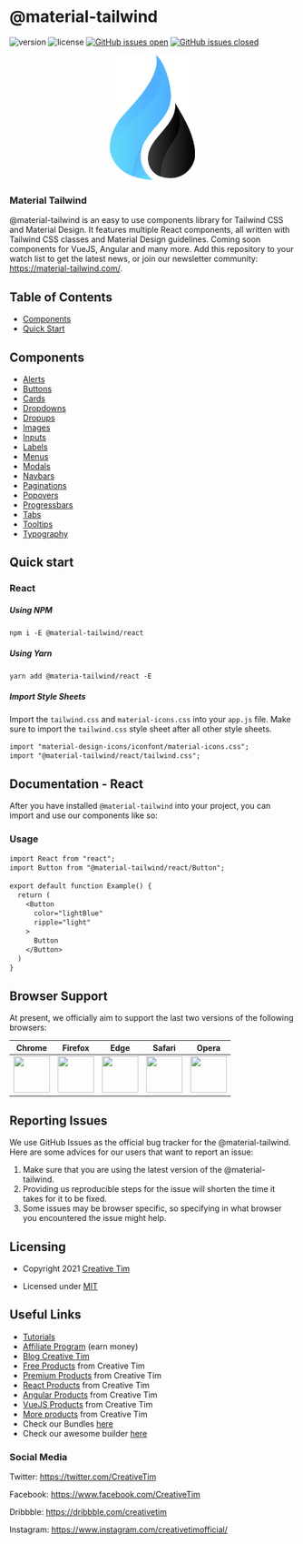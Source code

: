 # @material-tailwind

![version](https://img.shields.io/badge/version-0.1.0-blue.svg) ![license](https://img.shields.io/badge/license-MIT-blue.svg) <a href="https://github.com/creativetimofficial/material-tailwind/issues?q=is%3Aopen+is%3Aissue" target="_blank">![GitHub issues open](https://img.shields.io/github/issues/creativetimofficial/md-tailwind.svg)</a> <a href="https://github.com/creativetimofficial/material-tailwind/issues?q=is%3Aissue+is%3Aclosed" target="_blank">![GitHub issues closed](https://img.shields.io/github/issues-closed-raw/creativetimofficial/md-tailwind.svg)</a>

<div align="center"><img src="./assets/img/material-tailwind-logo.png" alt="@material-tailwind" width="150"/></div>

### Material Tailwind

@material-tailwind is an easy to use components library for Tailwind CSS and Material Design.
It features multiple React components, all written with Tailwind CSS classes and Material Design guidelines.
Coming soon components for VueJS, Angular and many more. Add this repository to your watch list to get the latest news, or join our newsletter community: https://material-tailwind.com/.

## Table of Contents

- [Components](#components)
- [Quick Start](#quick-start)

## Components

- [Alerts](#alerts)
- [Buttons](#buttons)
- [Cards](#cards)
- [Dropdowns](#dropdowns)
- [Dropups](#dropups)
- [Images](#images)
- [Inputs](#inputs)
- [Labels](#labels)
- [Menus](#menus)
- [Modals](#modals)
- [Navbars](#navbars)
- [Paginations](#paginations)
- [Popovers](#popovers)
- [Progressbars](#progressbars)
- [Tabs](#tabs)
- [Tooltips](#tooltips)
- [Typography](#typography)

## Quick start

### React

##### Using NPM

```
npm i -E @material-tailwind/react
```

##### Using Yarn

```
yarn add @materia-tailwind/react -E
```

##### Import Style Sheets

Import the `tailwind.css` and `material-icons.css` into your `app.js` file. Make sure to import the `tailwind.css` style
sheet after all other style sheets.

```
import "material-design-icons/iconfont/material-icons.css";
import "@material-tailwind/react/tailwind.css";
```

## Documentation - React

After you have installed `@material-tailwind` into your project, you can import and use our components like so:

### Usage

```
import React from "react";
import Button from "@material-tailwind/react/Button";

export default function Example() {
  return (
    <Button
      color="lightBlue"
      ripple="light"
    >
      Button
    </Button>
  )
}
```

## Browser Support

At present, we officially aim to support the last two versions of the following browsers:

|                                                               Chrome                                                               |                                                               Firefox                                                                |                                                               Edge                                                                |                                                               Safari                                                                |                                                               Opera                                                                |
| :--------------------------------------------------------------------------------------------------------------------------------: | :----------------------------------------------------------------------------------------------------------------------------------: | :-------------------------------------------------------------------------------------------------------------------------------: | :---------------------------------------------------------------------------------------------------------------------------------: | :--------------------------------------------------------------------------------------------------------------------------------: |
| <img src="https://github.com/creativetimofficial/public-assets/blob/master/logos/chrome-logo.png?raw=true" width="64" height="64"> | <img src="https://raw.githubusercontent.com/creativetimofficial/public-assets/master/logos/firefox-logo.png" width="64" height="64"> | <img src="https://raw.githubusercontent.com/creativetimofficial/public-assets/master/logos/edge-logo.png" width="64" height="64"> | <img src="https://raw.githubusercontent.com/creativetimofficial/public-assets/master/logos/safari-logo.png" width="64" height="64"> | <img src="https://raw.githubusercontent.com/creativetimofficial/public-assets/master/logos/opera-logo.png" width="64" height="64"> |

## Reporting Issues

We use GitHub Issues as the official bug tracker for the @material-tailwind. Here are some advices for our users that want to report an issue:

1. Make sure that you are using the latest version of the @material-tailwind.
2. Providing us reproducible steps for the issue will shorten the time it takes for it to be fixed.
3. Some issues may be browser specific, so specifying in what browser you encountered the issue might help.

## Licensing

- Copyright 2021 <a href="https://www.creative-tim.com/?ref=nnjs-readme" target="_blank">Creative Tim</a>

- Licensed under <a href="https://github.com/creativetimofficial/material-tailwind/blob/main/LICENSE.md" target="_blank">MIT</a>

## Useful Links

- <a href="https://www.youtube.com/channel/UCVyTG4sCw-rOvB9oHkzZD1w" target="_blank">Tutorials</a>
- <a href="https://www.creative-tim.com/affiliates/new?ref=nnjs-readme" target="_blank">Affiliate Program</a> (earn money)
- <a href="http://blog.creative-tim.com/?ref=nnjs-readme" target="_blank">Blog Creative Tim</a>
- <a href="https://www.creative-tim.com/templates/free?ref=nnjs-readme" target="_blank">Free Products</a> from Creative Tim
- <a href="https://www.creative-tim.com/templates/premium?ref=nnjs-readme" target="_blank">Premium Products</a> from Creative Tim
- <a href="https://www.creative-tim.com/templates/react?ref=nnjs-readme" target="_blank">React Products</a> from Creative Tim
- <a href="https://www.creative-tim.com/templates/angular?ref=nnjs-readme" target="_blank">Angular Products</a> from Creative Tim
- <a href="https://www.creative-tim.com/templates/vuejs?ref=nnjs-readme" target="_blank">VueJS Products</a> from Creative Tim
- <a href="https://www.creative-tim.com/templates?ref=nnjs-readme" target="_blank">More products</a> from Creative Tim
- Check our Bundles <a href="https://www.creative-tim.com/bundles?ref=nnjs-readme" target="_blank">here</a>
- Check our awesome builder <a href="https://www.creative-tim.com/builder/argon?ref=nnjs-readme" target="_blank">here</a>

### Social Media

Twitter: <a href="https://twitter.com/CreativeTim" target="_blank">https://twitter.com/CreativeTim</a>

Facebook: <a href="https://www.facebook.com/CreativeTim" target="_blank">https://www.facebook.com/CreativeTim</a>

Dribbble: <a href="https://dribbble.com/creativetim" target="_blank">https://dribbble.com/creativetim</a>

Instagram: <a href="https://www.instagram.com/creativetimofficial/" target="_blank">https://www.instagram.com/creativetimofficial/</a>
